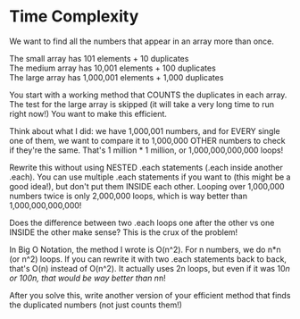 # Time Complexity

We want to find all the numbers that appear in an array more than once.

The small array has 101 elements + 10 duplicates  
The medium array has 10,001 elements + 100 duplicates  
The large array has 1,000,001 elements + 1,000 duplicates  

You start with a working method that COUNTS the duplicates in each array. The test for the large array is skipped (it will take a very long time to run right now!) You want to make this efficient.

Think about what I did: we have 1,000,001 numbers, and for EVERY single one of them, we want to compare it to 1,000,000 OTHER numbers to check if they're the same. That's 1 million * 1 million, or 1,000,000,000,000 loops!

Rewrite this without using NESTED .each statements (.each inside another .each). You can use multiple .each statements if you want to (this might be a good idea!), but don't put them INSIDE each other. Looping over 1,000,000 numbers twice is only 2,000,000 loops, which is way better than 1,000,000,000,000!

Does the difference between two .each loops one after the other vs one INSIDE the other make sense? This is the crux of the problem!

In Big O Notation, the method I wrote is O(n^2). For n numbers, we do n\*n (or n^2) loops. If you can rewrite it with two .each statements back to back, that's O(n) instead of O(n^2). It actually uses 2n loops, but even if it was 10*n or 100n, that would be way better than n*n!

After you solve this, write another version of your efficient method that finds the duplicated numbers (not just counts them!)

